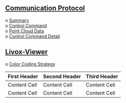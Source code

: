 ## [Communication Protocol](https://github.com/Livox-SDK/Livox-SDK/wiki/Livox-SDK-Communication-Protocol)
o [Summary](https://github.com/Livox-SDK/Livox-SDK/wiki/Livox-SDK-Communication-Protocol#1-summary)<br/>
o [Control Command](https://github.com/Livox-SDK/Livox-SDK/wiki/Livox-SDK-Communication-Protocol#2-control-command)<br/>
o [Point Cloud Data](https://github.com/Livox-SDK/Livox-SDK/wiki/Livox-SDK-Communication-Protocol#3-point-cloud-data)<br/>
o [Control Command Detail](https://github.com/Livox-SDK/Livox-SDK/wiki/Livox-SDK-Communication-Protocol#4-control-command-detail)<br/>

## [Livox-Viewer](./Livox-Viewer)

o [Color Coding Strategy](https://github.com/Livox-SDK/Livox-SDK/wiki/Livox-Viewer#1-color-coding-strategy)<br/>

| First Header | Second Header | Third Header |
| ------------ | ------------- | ------------ |
| Content Cell | Content Cell  | Content Cell                      |
| Content Cell | Content Cell  | Content Cell |